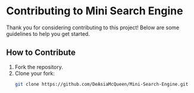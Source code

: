 # Contributing to Mini Search Engine
Thank you for considering contributing to this project! Below are some guidelines to help you get started.
## How to Contribute
1. Fork the repository.
2. Clone your fork:
   ```bash
   git clone https://github.com/DeAsiaMcQueen/Mini-Search-Engine.git
